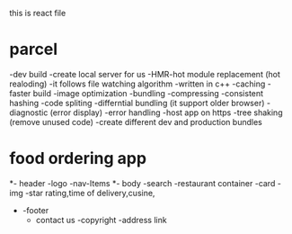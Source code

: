 this is react file
# parcel
-dev build
-create local server for us
-HMR-hot module  replacement (hot realoding)
-it follows file watching algorithm -written in c++
-caching -faster build 
-image optimization 
-bundling
-compressing
-consistent hashing
-code spliting
-differntial bundling (it support older browser)
-diagnostic (error display)
-error handling 
-host app on https
-tree shaking (remove unused code)
-create different dev and production bundles

# food ordering app
*- header
    -logo
    -nav-Items 
*- body
    -search
    -restaurant container
        -card
            -img
            -star rating,time of delivery,cusine,
* -footer
    - contact us
    -copyright
    -address link

